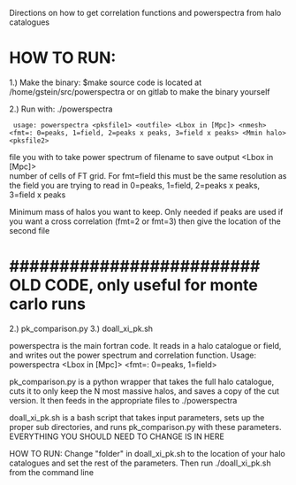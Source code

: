 Directions on how to get correlation functions and powerspectra from halo catalogues

# HOW TO RUN:

  1.) Make the binary: 
    $make
    source code is located at /home/gstein/src/powerspectra or on gitlab to make the binary yourself 

  2.) Run with:
   ./powerspectra 

     usage: powerspectra <pksfile1> <outfile> <Lbox in [Mpc]> <nmesh> <fmt=: 0=peaks, 1=field, 2=peaks x peaks, 3=field x peaks> <Mmin halo> <pksfile2>

  <pksfile1>          file you with to take power spectrum of
  <outfile>           filename to save output
  <Lbox in [Mpc]>    
  <nmesh>             number of cells of FT grid. For fmt=field this must be the same resolution as the field you are trying to read in 
  <fmt>               0=peaks, 1=field, 2=peaks x peaks, 3=field x peaks 

  <Mmin halo>         Minimum mass of halos you want to keep. Only needed if peaks are used
  <pksfile2>          if you want a cross correlation (fmt=2 or fmt=3) then give the location of the second file











# ######################### OLD CODE, only useful for monte carlo runs ####################
2.) pk_comparison.py
3.) doall_xi_pk.sh


powerspectra is the main fortran code. It reads in a halo catalogue or field, and writes out the power spectrum and correlation function. Usage: powerspectra <mergedfile> <outfile> <Lbox in [Mpc]> <nmesh> <fmt=: 0=peaks, 1=field>

pk_comparison.py is a python wrapper that takes the full halo catalogue, cuts it to only keep the N most massive halos, and saves a copy of the cut version. It then feeds in the appropriate files to ./powerspectra

doall_xi_pk.sh is a bash script that takes input parameters, sets up the proper sub directories, and runs pk_comparison.py with these parameters. EVERYTHING YOU SHOULD NEED TO CHANGE IS IN HERE

HOW TO RUN:
Change "folder" in doall_xi_pk.sh to the location of your halo catalogues and set the rest of the parameters. Then run ./doall_xi_pk.sh from the command line
